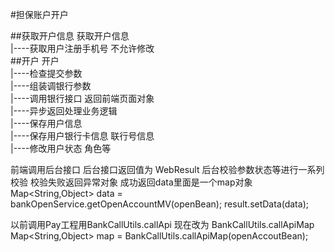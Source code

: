 #担保账户开户


##获取开户信息
获取开户信息<br>
|----获取用户注册手机号  不允许修改<br>
##开户
开户<br>
|----检查提交参数<br>
|----组装调银行参数<br/>
|----调用银行接口 返回前端页面对象<br>
|----异步返回处理业务逻辑<br>
|----保存用户信息<br>
|----保存用户银行卡信息 联行号信息<br>
|----修改用户状态  角色等<br>


前端调用后台接口  后台接口返回值为 WebResult<Object>
后台校验参数状态等进行一系列校验
校验失败返回异常对象
成功返回data里面是一个map对象
Map<String,Object> data = bankOpenService.getOpenAccountMV(openBean);
result.setData(data);

以前调用Pay工程用BankCallUtils.callApi
现在改为 BankCallUtils.callApiMap
Map<String,Object> map = BankCallUtils.callApiMap(openAccoutBean);